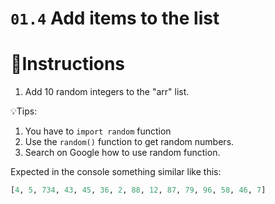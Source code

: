 # `01.4` Add items to the list

# 📝Instructions
1. Add 10 random integers to the "arr" list.


💡Tips:
1. You have to `import random` function
2. Use the `random()` function to get random numbers.
3. Search on Google how to use random function.

Expected in the console something similar like this:

```py
[4, 5, 734, 43, 45, 36, 2, 88, 12, 87, 79, 96, 58, 46, 7]
```